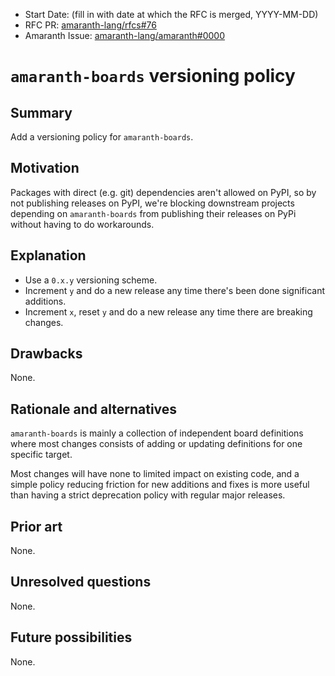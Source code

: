 - Start Date: (fill in with date at which the RFC is merged, YYYY-MM-DD)
- RFC PR: [amaranth-lang/rfcs#76](https://github.com/amaranth-lang/rfcs/pull/76)
- Amaranth Issue: [amaranth-lang/amaranth#0000](https://github.com/amaranth-lang/amaranth/issues/0000)

# `amaranth-boards` versioning policy

## Summary
[summary]: #summary

Add a versioning policy for `amaranth-boards`.

## Motivation
[motivation]: #motivation

Packages with direct (e.g. git) dependencies aren't allowed on PyPI, so by not publishing releases on PyPI, we're blocking downstream projects depending on `amaranth-boards` from publishing their releases on PyPi without having to do workarounds.

## Explanation
[guide-level-explanation]: #guide-level-explanation

- Use a `0.x.y` versioning scheme.
- Increment `y` and do a new release any time there's been done significant additions.
- Increment `x`, reset `y` and do a new release any time there are breaking changes.

## Drawbacks
[drawbacks]: #drawbacks

None.

## Rationale and alternatives
[rationale-and-alternatives]: #rationale-and-alternatives

`amaranth-boards` is mainly a collection of independent board definitions where most changes consists of adding or updating definitions for one specific target.

Most changes will have none to limited impact on existing code, and a simple policy reducing friction for new additions and fixes is more useful than having a strict deprecation policy with regular major releases.

## Prior art
[prior-art]: #prior-art

None.

## Unresolved questions
[unresolved-questions]: #unresolved-questions

None.

## Future possibilities
[future-possibilities]: #future-possibilities

None.
